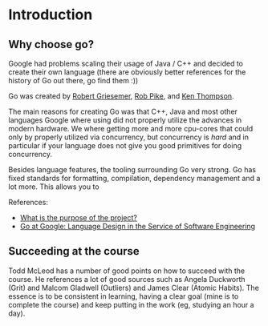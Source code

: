 # Introduction

## Why choose go?

Google had problems scaling their usage of Java / C++ and decided to create their own language (there are obviously better references for the history of Go out there, go find them :))

Go was created by [Robert Griesemer](https://en.wikipedia.org/wiki/Robert_Griesemer_(computer_programmer)), [Rob Pike](https://en.wikipedia.org/wiki/Rob_Pike), and [Ken Thompson](https://en.wikipedia.org/wiki/Ken_Thompson).


The main reasons for creating Go was that C++, Java and most other languages Google
where using did not properly utilize the advances in modern hardware. We where getting
more and more cpu-cores that could only by properly utilized via concurrency, but
concurrency is _hard_ and in particular if your language does not give you good
primitives for doing concurrency.

Besides language features, the tooling surrounding Go very strong. Go has fixed
standards for formatting, compilation, dependency management and a lot more. This
allows you to

References:

* [What is the purpose of the project?](https://go.dev/doc/faq#What_is_the_purpose_of_the_project)
* [Go at Google: Language Design in the Service of Software Engineering](https://go.dev/talks/2012/splash.article)

## Succeeding at the course

Todd McLeod has a number of good points on how to succeed with the course. He
references a lot of good sources such as Angela Duckworth (Grit) and Malcom
Gladwell (Outliers) and James Clear (Atomic Habits). The essence is to be consistent
in learning, having a clear goal (mine is to complete the course) and keep
putting in the work (eg, studying an hour a day).
